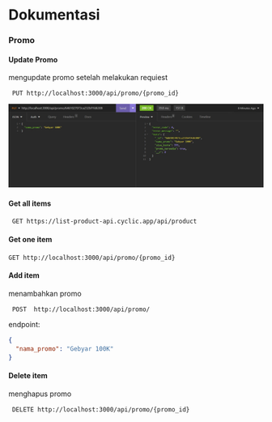 # Dokumentasi

### Promo

#### Update Promo

mengupdate promo setelah melakukan requiest

```http
 PUT http://localhost:3000/api/promo/{promo_id}
```

![](https://github.com/Nanahandresaputra/testBackend/blob/main/image.jpg)

#### Get all items

```http
 GET https://list-product-api.cyclic.app/api/product
```

#### Get one item

```http
GET http://localhost:3000/api/promo/{promo_id}
```

#### Add item

menambahkan promo

```http
 POST  http://localhost:3000/api/promo/
```

endpoint:

```json
{
  "nama_promo": "Gebyar 100K"
}
```

#### Delete item

menghapus promo

```http
 DELETE http://localhost:3000/api/promo/{promo_id}
```
